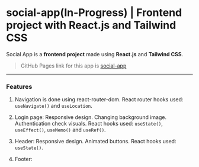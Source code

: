 # **social-app(In-Progress) | Frontend project with React.js and Tailwind CSS**

Social App is a **frontend project** made using **React.js** and **Tailwind CSS**.
> GitHub Pages link for this app is [social-app](https://soumyadip-cy.github.io/social-app/)

---

### Features

1. Navigation is done using react-router-dom.
React router hooks used: `useNavigate()` and `useLocation`.

2. Login page: Responsive design. Changing background image. Authentication check visuals.
React hooks used: `useState()`, `useEffect()`, `useMemo()` and `useRef()`.

3. Header: Responsive design. Animated buttons.
React hooks used: `useState()`.

4. Footer: 

